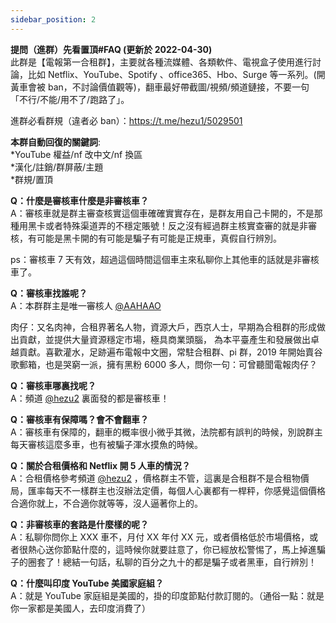 ```yaml
---
sidebar_position: 2
---
```


**提問（進群）先看置頂#FAQ (更新於 2022-04-30)**  
此群是【電報第一合租群】，主要就各種流媒體、各類軟件、電視盒子使用進行討論，比如 Netflix、YouTube、Spotify 、office365、Hbo、Surge 等一系列。(開黃車會被 ban，不討論價值觀等)，翻車最好帶截圖/視頻/頻道鏈接，不要一句 「不行/不能/用不了/跑路了」。

進群必看群規（違者必 ban）：https://t.me/hezu1/5029501

**本群自動回復的關鍵詞**:  
*YouTube 權益/nf 改中文/nf 換區  
*漢化/註銷/群屏蔽/主題  
\*群規/置頂

**Q：什麼是審核車什麼是非審核車？**  
A：審核車就是群主審查核實這個車確確實實存在，是群友用自己卡開的，不是那種用黑卡或者特殊渠道弄的不穩定賬號！反之沒有經過群主核實查審的就是非審核，有可能是黑卡開的有可能是騙子有可能是正規車，真假自行辨別。

ps：審核車 7 天有效，超過這個時間這個車主來私聊你上其他車的話就是非審核車了。

**Q：審核車找誰呢？**  
A：本群群主是唯一審核人 [@AAHAAO](https://t.me/AAHAAO)

肉仔：又名肉神，合租界著名人物，資源大戶，西京人士，早期為合租群的形成做出貢獻，並提供大量資源穩定市場，極具商業頭腦， 為本平臺產生和發展做出卓越貢獻。喜歡灌水，足跡遍布電報中文圈，常駐合租群、pi 群，2019 年開始賣谷歌郵箱，也是哭窮一派，擁有黑粉 6000 多人，問你一句：可曾聽聞電報肉仔？

**Q：審核車哪裏找呢？**  
A：頻道 [@hezu2](https://t.me/hezu2) 裏面發的都是審核車！

**Q：審核車有保障嗎？會不會翻車？**  
A：審核車有保障的，翻車的概率很小微乎其微，法院都有誤判的時候，別說群主每天審核這麼多車，也有被騙子渾水摸魚的時候。

**Q：關於合租價格和 Netflix 開 5 人車的情況？**  
A：合租價格參考頻道 [@hezu2](https://t.me/hezu2) ，價格群主不管，這裏是合租群不是合租物價局，匯率每天不一樣群主也沒辦法定價，每個人心裏都有一桿秤，你感覺這個價格合適你就上，不合適你就等等，沒人逼著你上的。

**Q：非審核車的套路是什麼樣的呢？**  
A：私聊你問你上 XXX 車不，月付 XX 年付 XX 元，或者價格低於市場價格，或者很熱心送你節點什麼的，這時候你就要註意了，你已經放松警惕了，馬上掉進騙子的圈套了！總結一句話，私聊的百分之九十的都是騙子或者黑車，自行辨別！

**Q：什麼叫印度 YouTube 美國家庭組？**  
A：就是 YouTube 家庭組是美國的，掛的印度節點付款訂閱的。（通俗一點：就是你一家都是美國人，去印度消費了）
